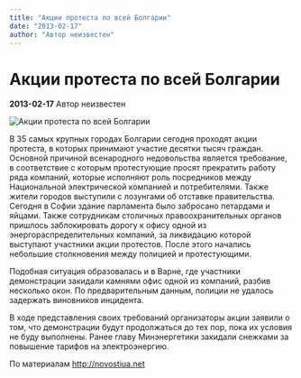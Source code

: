 ```yaml
---
title: "Акции протеста по всей Болгарии"
date: "2013-02-17"
author: "Автор неизвестен"
---
```


# Акции протеста по всей Болгарии

**2013-02-17** Автор неизвестен

![Акции протеста по всей Болгарии](http://novostiua.net/uploads/posts/2013-02/1361113517_akcii-protesta-v-bolgarii.jpg)

В 35 самых крупных городах Болгарии сегодня проходят акции протеста, в которых принимают участие десятки тысяч граждан. Основной причиной всенародного недовольства является требование, в соответствие с которым протестующие просят прекратить работу ряда компаний, которые исполняют роль посредников между Национальной электрической компанией и потребителями. Также жители городов выступили с лозунгами об отставке правительства. Сегодня в Софии здание парламента было забросано петардами и яйцами. Также сотрудникам столичных правоохранительных органов пришлось заблокировать дорогу к офису одной из энергораспределительных компаний, за ликвидацию которой выступают участники акции протестов. После этого начались небольшие столкновения между полицией и протестующими.

Подобная ситуация образовалась и в Варне, где участники демонстрации закидали камнями офис одной из компаний, разбив несколько окон. По предварительным данным, полиции не удалось задержать виновников инцидента.

В ходе представления своих требований организаторы акции заявили о том, что демонстрации будут продолжаться до тех пор, пока их условия не буду выполнены. Ранее главу Минэнергетики закидали снежками за повышение тарифов на электроэнергию.

По материалам http://novostiua.net